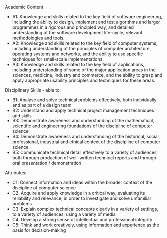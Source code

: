 Academic Content

- A1: Knowledge and skills related to the key field of software engineering, including the ability to design, implement and test algorithms and larger programmes in a rigorous and principled way, and detailed understanding of the software development life-cycle, relevant methodologies and tools.
- A2: Knowledge and skills related to the key field of computer systems, including understanding of the principles of computer architecture, operating systems and networks, and the ability to use specific techniques for small-scale implementations.
- A3: Knowledge and skills related to the key field of applications, including understanding of some of the major application areas in the sciences, medicine, industry and commerce, and the ability to grasp and apply appropriate usability principles and techniques for these areas.

Disciplinary Skills - able to:

- B1: Analyse and solve technical problems effectively, both individually and as part of a design team
- B2: Understand and apply technical project management techniques and skills
- B3: Demonstrate awareness and understanding of the mathematical, scientific and engineering foundations of the discipline of computer science
- B4: Demonstrate awareness and understanding of the historical, social, professional, industrial and ethical context of the discipline of computer science
- B5: Communicate technical detail effectively to a variety of audiences, both through production of well-written technical reports and through oral presentation / demonstration

Attributes:

- C1: Connect information and ideas within the broader context of the discipline of computer science
- C2: Acquire and apply knowledge in a critical way, evaluating its reliability and relevance, in order to investigate and solve unfamiliar problems
- C3: Explain complex technical concepts clearly in a variety of settings, to a variety of audiences, using a variety of media
- C4: Develop a strong sense of intellectual and professional integrity
- C5: Think and work creatively, using information and experience as the basis for decision-making
